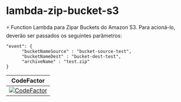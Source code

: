 # lambda-zip-bucket-s3
⚡ Function Lambda para Zipar Buckets do Amazon S3. Para acioná-lo, deverão ser passados os seguintes parâmetros:
```
"event": {
      "bucketNameSource" : "bucket-source-test",
      "bucketNameDest" : "bucket-dest-test",
      "archiveName" : "test.zip"
}
```

| CodeFactor |
|:---:|
|[![CodeFactor](https://www.codefactor.io/repository/github/rafaeldalsenter/lambda-zip-bucket-s3/badge?s=f6c7b966804d5fda1d060c0d0513f16c90e7fb33)](https://www.codefactor.io/repository/github/rafaeldalsenter/lambda-zip-bucket-s3)|
